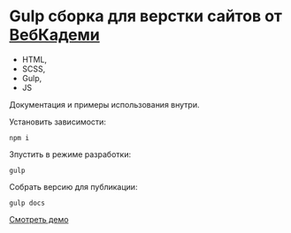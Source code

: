 # Gulp сборка для верстки сайтов от [ВебКадеми](https://webcademy.ru)

- HTML,
- SCSS,
- Gulp,
- JS

Документация и примеры использования внутри.

Установить зависимости:
```
npm i
```

Зпустить в режиме разработки:
```
gulp
```

Собрать версию для публикации:
```
gulp docs
```

[Смотреть демо](https://hyfvmitw.github.io/Elegant-store/)

